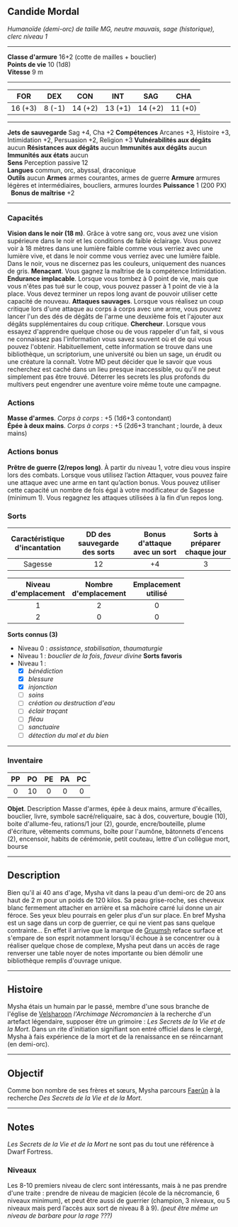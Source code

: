 ## Candide Mordal
*Humanoïde (demi-orc) de taille MG, neutre mauvais, sage (historique), clerc niveau 1*
___
**Classe d'armure** 16+2 (cotte de mailles + bouclier)  
**Points de vie** 10 (1d8)  
**Vitesse** 9 m  
___

| FOR     | DEX    | CON     | INT     | SAG     | CHA     |
| ------- | ------ | ------- | ------- | ------- | ------- |
| 16 (+3) | 8 (-1) | 14 (+2) | 13 (+1) | 14 (+2) | 11 (+0) |
___
**Jets de sauvegarde** Sag +4, Cha +2
**Compétences** Arcanes +3, Histoire +3, Intimidation +2, Persuasion +2, Religion +3
**Vulnérabilités aux dégâts** aucun
**Résistances aux dégâts** aucun
**Immunités aux dégâts** aucun
**Immunités aux états** aucun  
**Sens**  Perception passive 12  
**Langues** commun, orc, abyssal, draconique  
**Outils** aucun
**Armes** armes courantes, armes de guerre
**Armure** armures légères et intermédiaires, boucliers, armures lourdes
**Puissance** 1 (200 PX)     **Bonus de maîtrise** +2  
___
### Capacités
**Vision dans le noir (18 m)**.  Grâce à votre sang orc, vous avez une vision supérieure dans le noir et les conditions de faible éclairage. Vous pouvez voir à 18 mètres dans une lumière faible comme vous verriez avec une lumière vive, et dans le noir comme vous verriez avec une lumière faible. Dans le noir, vous ne discernez pas les couleurs, uniquement des nuances de gris.
**Menaçant**. Vous gagnez la maîtrise de la compétence Intimidation.
**Endurance implacable**. Lorsque vous tombez à 0 point de vie, mais que vous n'êtes pas tué sur le coup, vous pouvez passer à 1 point de vie à la place. Vous devez terminer un repos long avant de pouvoir utiliser cette capacité de nouveau.
**Attaques sauvages**. Lorsque vous réalisez un coup critique lors d'une attaque au corps à corps avec une arme, vous pouvez lancer l'un des dés de dégâts de l'arme une deuxième fois et l'ajouter aux dégâts supplémentaires du coup critique.
**Chercheur**. Lorsque vous essayez d'apprendre quelque chose ou de vous rappeler d'un fait, si vous ne connaissez pas l'information vous savez souvent où et de qui vous pouvez l'obtenir. Habituellement, cette information se trouve dans une bibliothèque, un scriptorium, une université ou bien un sage, un érudit ou une créature la connaît. Votre MD peut décider que le savoir que vous recherchez est caché dans un lieu presque inaccessible, ou qu'il ne peut simplement pas être trouvé. Déterrer les secrets les plus profonds du multivers peut engendrer une aventure voire même toute une campagne.
### Actions
**Masse d'armes**. _Corps à corps_ : +5 (1d6+3 contondant)  
**Épée à deux mains**. _Corps à corps_ : +5 (2d6+3 tranchant ; lourde, à deux mains)

### Actions bonus
**Prêtre de guerre (2/repos long)**. À partir du niveau 1, votre dieu vous inspire lors des combats. Lorsque vous utilisez l’action Attaquer, vous pouvez faire une attaque avec une arme en tant qu’action bonus. Vous pouvez utiliser cette capacité un nombre de fois égal à votre modificateur de Sagesse (minimum 1). Vous regagnez les attaques utilisées à la fin d’un repos long.  

### Sorts

| Caractéristique <br>d'incantation | DD des sauvegarde <br>des sorts | Bonus d'attaque <br>avec un sort | Sorts à préparer <br>chaque jour |
| :-------------------------------: | :-----------------------------: | :------------------------------: | :------------------------------: |
|              Sagesse              |               12                |                +4                |                3                 |

| Niveau <br>d'emplacement | Nombre <br>d'emplacement | Emplacement <br>utilisé |
| :----------------------: | :----------------------: | :---------------------: |
|            1             |            2             |            0            |
|            2             |            0             |            0            |

**Sorts connus (3)** 
- Niveau 0 : _assistance_, _stabilisation_, _thaumaturgie_  
- Niveau 1 : *bouclier de la fois*, *faveur divine*
**Sorts favoris**  
- Niveau 1 : 
	- [x] _bénédiction_
	- [x] _blessure_
	- [x] _injonction_
	- [ ] _soins_
	- [ ] _création ou destruction d'eau_
	- [ ] _éclair traçant_ 
	- [ ] _fléau_
	- [ ] _sanctuaire_
	- [ ] _détection du mal et du bien_
___
### Inventaire
| PP  | PO  | PE  | PA  | PC  |
| :-: | :-: | :-: | :-: | :-: |
|  0  | 10  |  0  |  0  |  0  |

**Objet**. Description
Masse d'armes, épée à deux mains, armure d'écailles, bouclier, livre, symbole sacré/reliquaire, sac à dos, couverture, bougie (10), boite d'allume-feu, rations/1 jour (2), gourde, encre/bouteille, plume d'écriture, vêtements communs, boîte pour l'aumône, bâtonnets d'encens (2), encensoir, habits de cérémonie, petit couteau, lettre d'un collègue mort, bourse
___
## Description
Bien qu'il ai 40 ans d'age, Mysha vit dans la peau d'un demi-orc de 20 ans haut de 2 m pour un poids de 120 kilos. Sa peau grise-roche, ses cheveux blanc fermement attacher en arrière et sa mâchoire carré lui donne un air féroce. Ses yeux bleu pourrais en geler plus d'un sur place. En bref Mysha est un sage dans un corp de guerrier, ce qui ne vient pas sans quelque contrainte... En effet il arrive que la marque de [Gruumsh](https://www.aidedd.org/univers/pantheon/gruumsh/) reface surface et s'empare de son esprit notamment lorsqu'il échoue à se concentrer ou à réaliser quelque chose de complexe, Mysha peut dans un accès de rage renverser une table noyer de notes importante ou bien démolir une bibliothèque remplis d'ouvrage unique.
___
## Histoire
Mysha étais un humain par le passé, membre d'une sous branche de l'église de [Velsharoon](https://forgottenrealms.fandom.com/wiki/Velsharoon#The_Church) *l'Archimage Nécromancien* à la recherche d'un artefact légendaire, supposer être un grimoire : *Les Secrets de la Vie et de la Mort*. Dans un rite d'initiation signifiant son entré officiel dans le clergé, Mysha à fais expérience de la mort et de la renaissance en se réincarnant (en demi-orc).
___
## Objectif
Comme bon nombre de ses frères et sœurs, Mysha parcours [Faerûn](https://le-monde-des-royaumes-oublies.fandom.com/fr/wiki/Faer%C3%BBn) à la recherche *Des Secrets de la Vie et de la Mort*.
___
## Notes
*Les Secrets de la Vie et de la Mort* ne sont pas du tout une référence à Dwarf Fortress.
### Niveaux
Les 8-10 premiers niveau de clerc sont intéressants, mais à ne pas prendre d'une traite : prendre de niveau de magicien (école de la nécromancie, 6 niveaux minimum), et peut être aussi de guerrier (champion, 3 niveaux, ou 5 niveaux mais perd l’accès aux sort de niveau 8 à 9). *(peut être même un niveau de barbare pour la rage ???)*
